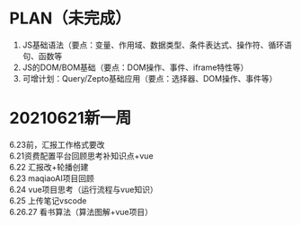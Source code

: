 # PLAN（未完成）
1. JS基础语法（要点：变量、作用域、数据类型、条件表达式、操作符、循环语句、函数等
2. JS的DOM/BOM基础（要点：DOM操作、事件、iframe特性等）
3. 可增计划：Query/Zepto基础应用（要点：选择器、DOM操作、事件等）
# 20210621新一周
6.23前，汇报工作格式要改<br/>
6.21资费配置平台回顾思考补知识点+vue<br/>
6.22 汇报改+轮播创建<br/>
6.23 maqiaoAI项目回顾<br/>
6.24 vue项目思考（运行流程与vue知识）<br/>
6.25 上传笔记vscode<br/>
6.26.27 看书算法（算法图解+vue项目）<br/>